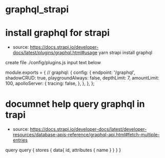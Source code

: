 # graphql_strapi
# install graphql for strapi
- source: https://docs.strapi.io/developer-docs/latest/plugins/graphql.html#usage
yarn strapi install graphql

create file ./config/plugins.js input text below

module.exports = {
  //
  graphql: {
    config: {
      endpoint: '/graphql',
      shadowCRUD: true,
      playgroundAlways: false,
      depthLimit: 7,
      amountLimit: 100,
      apolloServer: {
        tracing: false,
      },
    },
  },
};

# documnet help query graphql in trapi
- source: https://docs.strapi.io/developer-docs/latest/developer-resources/database-apis-reference/graphql-api.html#fetch-multiple-entries

query
query {
  stores {
    data{
      id,
      attributes {
        name
      }
    }
  }
}
